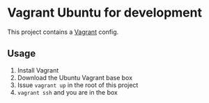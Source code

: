 # Vagrant Ubuntu for development

This project contains a [Vagrant](http://vagrantup.com/) config.

## Usage

1. Install Vagrant
2. Download the Ubuntu Vagrant base box
3. Issue `vagrant up` in the root of this project
4. `vagrant ssh` and you are in the box
